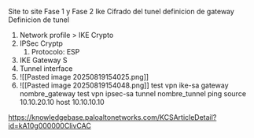 
Site to site
Fase 1 y Fase 2
Ike
Cifrado del tunel
definicion de gateway
Definicion de tunel
1. Network profile > IKE Crypto
2. IPSec Cryptp
	1. Protocolo: ESP
3. IKE Gateway S
4. Tunnel interface 
5. ![[Pasted image 20250819154025.png]]
6. ![[Pasted image 20250819154048.png]]
test vpn ike-sa gateway nombre_gateway
test vpn ipsec-sa tunnel nombre_tunnel
ping source 10.10.20.10 host 10.10.10.10

https://knowledgebase.paloaltonetworks.com/KCSArticleDetail?id=kA10g000000ClivCAC